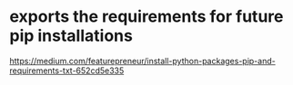 
# exports the requirements for future pip installations
https://medium.com/featurepreneur/install-python-packages-pip-and-requirements-txt-652cd5e335